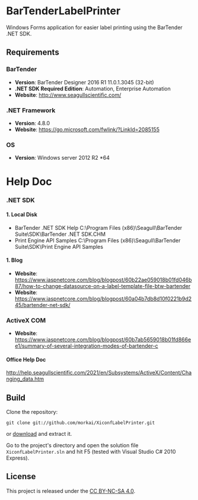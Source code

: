 # BarTenderLabelPrinter

 Windows Forms application for easier label printing using the BarTender .NET SDK.

## Requirements

### BarTender

  * __Version__: BarTender Designer 2016 R1 11.0.1.3045 (32-bit)
  * __.NET SDK Required Edition__: Automation, Enterprise Automation
  * __Website__: http://www.seagullscientific.com/

### .NET Framework

  * __Version__: 4.8.0
  * __Website__: https://go.microsoft.com/fwlink/?LinkId=2085155
  
### OS

  * __Version__: Windows server 2012 R2 *64
  
# Help Doc

### .NET SDK

#### 1. Local Disk

  * BarTender .NET SDK Help C:\Program Files (x86)\Seagull\BarTender Suite\SDK\BarTender .NET SDK.CHM
  * Print Engine API Samples C:\Program Files (x86)\Seagull\BarTender Suite\SDK\Print Engine API Samples
  
#### 1. Blog

 * __Website__: https://www.iaspnetcore.com/blog/blogpost/60b22ae059018b01fd046b87/how-to-change-datasource-on-a-label-template-file-btw-bartender
 * __Website__: https://www.iaspnetcore.com/blog/blogpost/60a04b7db8d10f0221b9d245/bartender-net-sdk/

### ActiveX COM   

 * __Website__: https://www.iaspnetcore.com/blog/blogpost/60b7ab5659018b01fd866ee1/summary-of-several-integration-modes-of-bartender-c
 
#### Office Help Doc

http://help.seagullscientific.com/2021/en/Subsystems/ActiveX/Content/Changing_data.htm
  

## Build

Clone the repository:

```
git clone git://github.com/morkai/XiconfLabelPrinter.git
```

or [download](https://github.com/morkai/XiconfLabelPrinter/zipball/master)
and extract it.

Go to the project's directory and open the solution file `XiconfLabelPrinter.sln`
and hit F5 (tested with Visual Studio C# 2010 Express).

## License

This project is released under the
[CC BY-NC-SA 4.0](https://raw.github.com/morkai/XiconfLabelPrinter/master/license.md).
